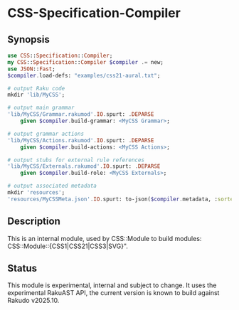 CSS-Specification-Compiler
====

Synopsis
--------

```raku
use CSS::Specification::Compiler;
my CSS::Specification::Compiler $compiler .= new;
use JSON::Fast;
$compiler.load-defs: "examples/css21-aural.txt";

# output Raku code
mkdir 'lib/MyCSS';

# output main grammar
'lib/MyCSS/Grammar.rakumod'.IO.spurt: .DEPARSE
    given $compiler.build-grammar: <MyCSS Grammar>;

# output grammar actions
'lib/MyCSS/Actions.rakumod'.IO.spurt: .DEPARSE
    given $compiler.build-actions: <MyCSS Actions>;

# output stubs for external rule references
'lib/MyCSS/Externals.rakumod'.IO.spurt: .DEPARSE
    given $compiler.build-role: <MyCSS Externals>;

# output associated metadata
mkdir 'resources';
'resources/MyCSSMeta.json'.IO.spurt: to-json($compiler.metadata, :sorted-keys);
```

Description
-----------
This is an internal module, used by
CSS::Module to build modules: CSS::Module::{CSS1|CSS21|CSS3|SVG}".

Status
------
This module is experimental, internal and subject to change. It uses the experimental RakuAST API, the
current version is known to build against Rakudo v2025.10.
